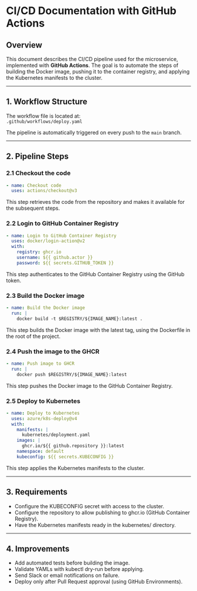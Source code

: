 # CI/CD Documentation with GitHub Actions

## Overview

This document describes the CI/CD pipeline used for the microservice, implemented with **GitHub Actions**. The goal is to automate the steps of building the Docker image, pushing it to the container registry, and applying the Kubernetes manifests to the cluster.

---

## 1. Workflow Structure

The workflow file is located at:  
`.github/workflows/deploy.yaml`

The pipeline is automatically triggered on every push to the `main` branch.

---

## 2. Pipeline Steps

### 2.1 Checkout the code

```yaml
- name: Checkout code
  uses: actions/checkout@v3
```

This step retrieves the code from the repository and makes it available for the subsequent steps.

### 2.2 Login to GitHub Container Registry

```yaml
- name: Login to GitHub Container Registry
  uses: docker/login-action@v2
  with:
    registry: ghcr.io
    username: ${{ github.actor }}
    password: ${{ secrets.GITHUB_TOKEN }}
```

This step authenticates to the GitHub Container Registry using the GitHub token.

### 2.3 Build the Docker image

```yaml
- name: Build the Docker image
  run: |
    docker build -t $REGISTRY/${IMAGE_NAME}:latest .
```

This step builds the Docker image with the latest tag, using the Dockerfile in the root of the project.

### 2.4 Push the image to the GHCR

```yaml
- name: Push image to GHCR
  run: |
    docker push $REGISTRY/${IMAGE_NAME}:latest
```

This step pushes the Docker image to the GitHub Container Registry.

### 2.5 Deploy to Kubernetes

```yaml
- name: Deploy to Kubernetes
  uses: azure/k8s-deploy@v4
  with:
    manifests: |
      kubernetes/deployment.yaml
    images: |
      ghcr.io/${{ github.repository }}:latest
    namespace: default
    kubeconfig: ${{ secrets.KUBECONFIG }}
```

This step applies the Kubernetes manifests to the cluster.

---

## 3. Requirements

- Configure the KUBECONFIG secret with access to the cluster.
- Configure the repository to allow publishing to ghcr.io (GitHub Container Registry).
- Have the Kubernetes manifests ready in the kubernetes/ directory.

---

## 4. Improvements

- Add automated tests before building the image.
- Validate YAMLs with kubectl dry-run before applying.
- Send Slack or email notifications on failure.
- Deploy only after Pull Request approval (using GitHub Environments).